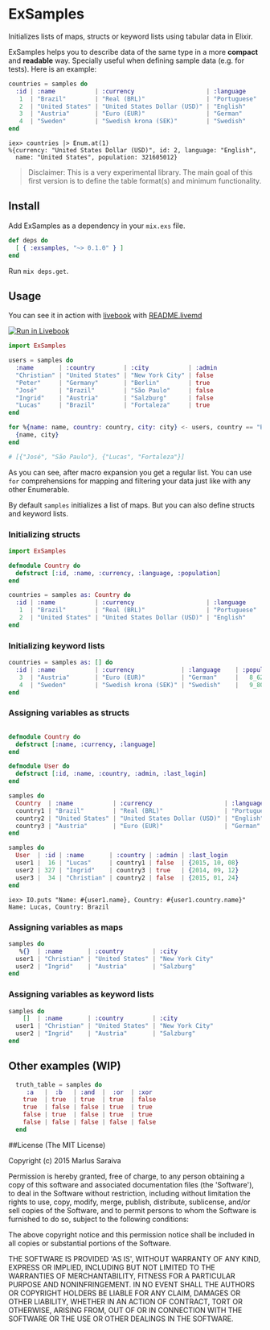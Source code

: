 # ExSamples

Initializes lists of maps, structs or keyword lists using tabular data in Elixir.

ExSamples helps you to describe data of the same type in a more **compact** and **readable** way. Specially useful when defining sample data (e.g. for tests). Here is an example:

```Elixir
countries = samples do
  :id | :name           | :currency                    | :language    | :population
   1  | "Brazil"        | "Real (BRL)"                 | "Portuguese" | 204_451_000
   2  | "United States" | "United States Dollar (USD)" | "English"    | 321_605_012
   3  | "Austria"       | "Euro (EUR)"                 | "German"     |   8_623_073
   4  | "Sweden"        | "Swedish krona (SEK)"        | "Swedish"    |   9_801_616
end

```

```
iex> countries |> Enum.at(1)
%{currency: "United States Dollar (USD)", id: 2, language: "English",
  name: "United States", population: 321605012}
```
> Disclaimer: This is a very experimental library. The main goal of this first version is to define the table format(s) and minimum functionality.

## Install

Add ExSamples as a dependency in your `mix.exs` file.

```elixir
def deps do
  [ { :exsamples, "~> 0.1.0" } ]
end
```

Run `mix deps.get`.

## Usage

You can see it in action with [livebook](https://livebook.dev/) with [README.livemd](README.livemd)

[![Run in Livebook](https://livebook.dev/badge/v1/blue.svg)](https://livebook.dev/run?url=https%3A%2F%2Fgithub.com%2Fmsaraiva%2Fexsamples%2Fblob%2Fmaster%2FREADME.livemd)

```Elixir
import ExSamples

users = samples do
  :name       | :country        | :city           | :admin
  "Christian" | "United States" | "New York City" | false
  "Peter"     | "Germany"       | "Berlin"        | true
  "José"      | "Brazil"        | "São Paulo"     | false
  "Ingrid"    | "Austria"       | "Salzburg"      | false
  "Lucas"     | "Brazil"        | "Fortaleza"     | true      
end

for %{name: name, country: country, city: city} <- users, country == "Brazil" do
  {name, city}
end

# [{"José", "São Paulo"}, {"Lucas", "Fortaleza"}]
```

As you can see, after macro expansion you get a regular list. You can use `for` comprehensions for mapping and filtering your data just like with any other Enumerable.

By default `samples` initializes a list of maps. But you can also define structs and keyword lists.

### Initializing structs

```Elixir
import ExSamples

defmodule Country do
  defstruct [:id, :name, :currency, :language, :population]
end

countries = samples as: Country do
  :id | :name           | :currency                    | :language    | :population
   1  | "Brazil"        | "Real (BRL)"                 | "Portuguese" | 204_451_000
   2  | "United States" | "United States Dollar (USD)" | "English"    | 321_605_012    
end
```

### Initializing keyword lists

```Elixir
countries = samples as: [] do
  :id | :name           | :currency             | :language    | :population
   3  | "Austria"       | "Euro (EUR)"          | "German"     |   8_623_073        
   4  | "Sweden"        | "Swedish krona (SEK)" | "Swedish"    |   9_801_616
end
```

### Assigning variables as structs

```Elixir

defmodule Country do
  defstruct [:name, :currency, :language]
end

defmodule User do
  defstruct [:id, :name, :country, :admin, :last_login]
end

samples do
  Country  | :name           | :currency                    | :language
  country1 | "Brazil"        | "Real (BRL)"                 | "Portuguese"
  country2 | "United States" | "United States Dollar (USD)" | "English"
  country3 | "Austria"       | "Euro (EUR)"                 | "German"
end

samples do
  User  | :id | :name       | :country | :admin | :last_login
  user1 |  16 | "Lucas"     | country1 | false  | {2015, 10, 08}
  user2 | 327 | "Ingrid"    | country3 | true   | {2014, 09, 12}
  user3 |  34 | "Christian" | country2 | false  | {2015, 01, 24}
end

```

```
iex> IO.puts "Name: #{user1.name}, Country: #{user1.country.name}"
Name: Lucas, Country: Brazil
```

### Assigning variables as maps

```Elixir
samples do
   %{}  | :name       | :country        | :city
  user1 | "Christian" | "United States" | "New York City"
  user2 | "Ingrid"    | "Austria"       | "Salzburg"
end
```

### Assigning variables as keyword lists

```Elixir
samples do
    []  | :name       | :country        | :city
  user1 | "Christian" | "United States" | "New York City"
  user2 | "Ingrid"    | "Austria"       | "Salzburg"
end

```

## Other examples (WIP)

```Elixir
  truth_table = samples do
     :a   |  :b   | :and  |  :or  | :xor
    true  | true  | true  | true  | false
    true  | false | false | true  | true
    false | true  | false | true  | true
    false | false | false | false | false
  end

```

##License
(The MIT License)

Copyright (c) 2015 Marlus Saraiva

Permission is hereby granted, free of charge, to any person obtaining
a copy of this software and associated documentation files (the
'Software'), to deal in the Software without restriction, including
without limitation the rights to use, copy, modify, merge, publish,
distribute, sublicense, and/or sell copies of the Software, and to
permit persons to whom the Software is furnished to do so, subject to
the following conditions:

The above copyright notice and this permission notice shall be
included in all copies or substantial portions of the Software.

THE SOFTWARE IS PROVIDED 'AS IS', WITHOUT WARRANTY OF ANY KIND,
EXPRESS OR IMPLIED, INCLUDING BUT NOT LIMITED TO THE WARRANTIES OF
MERCHANTABILITY, FITNESS FOR A PARTICULAR PURPOSE AND NONINFRINGEMENT.
IN NO EVENT SHALL THE AUTHORS OR COPYRIGHT HOLDERS BE LIABLE FOR ANY
CLAIM, DAMAGES OR OTHER LIABILITY, WHETHER IN AN ACTION OF CONTRACT,
TORT OR OTHERWISE, ARISING FROM, OUT OF OR IN CONNECTION WITH THE
SOFTWARE OR THE USE OR OTHER DEALINGS IN THE SOFTWARE.
